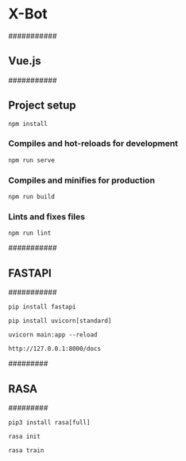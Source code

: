 # X-Bot


###########
## Vue.js #
###########
## Project setup 
```
npm install
```

### Compiles and hot-reloads for development
```
npm run serve
```

### Compiles and minifies for production
```
npm run build
```

### Lints and fixes files
```
npm run lint
```

###########
## FASTAPI #
###########
```
pip install fastapi
```

```
pip install uvicorn[standard]
```

```
uvicorn main:app --reload
```

```
http://127.0.0.1:8000/docs
```

#########
## RASA  #
#########

```
pip3 install rasa[full]
```

```
rasa init
```

```
rasa train
```

